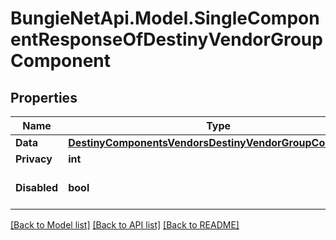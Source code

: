 # BungieNetApi.Model.SingleComponentResponseOfDestinyVendorGroupComponent
## Properties

Name | Type | Description | Notes
------------ | ------------- | ------------- | -------------
**Data** | [**DestinyComponentsVendorsDestinyVendorGroupComponent**](DestinyComponentsVendorsDestinyVendorGroupComponent.md) |  | [optional] 
**Privacy** | **int** |  | [optional] 
**Disabled** | **bool** | If true, this component is disabled. | [optional] 

[[Back to Model list]](../README.md#documentation-for-models) [[Back to API list]](../README.md#documentation-for-api-endpoints) [[Back to README]](../README.md)

